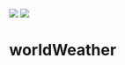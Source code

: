 <a href="https://codeclimate.com/github/Sergei-Nerobeev/worldWeather/maintainability"><img src="https://api.codeclimate.com/v1/badges/87e6a887e04844c949f0/maintainability" /></a>
<a href="https://codeclimate.com/github/Sergei-Nerobeev/worldWeather/test_coverage"><img src="https://api.codeclimate.com/v1/badges/87e6a887e04844c949f0/test_coverage" /></a>
# worldWeather
